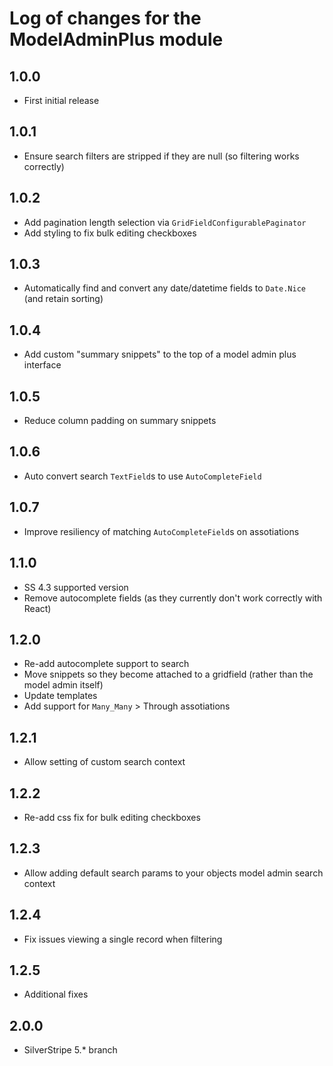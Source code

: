 # Log of changes for the ModelAdminPlus module

## 1.0.0

* First initial release

## 1.0.1

* Ensure search filters are stripped if they are null (so filtering works correctly)

## 1.0.2

* Add pagination length selection via `GridFieldConfigurablePaginator`
* Add styling to fix bulk editing checkboxes

## 1.0.3

* Automatically find and convert any date/datetime fields to `Date.Nice` (and retain sorting)

## 1.0.4

* Add custom "summary snippets" to the top of a model admin plus interface

## 1.0.5

* Reduce column padding on summary snippets

## 1.0.6

* Auto convert search `TextField`s to use `AutoCompleteField`

## 1.0.7

* Improve resiliency of matching `AutoCompleteField`s on assotiations


## 1.1.0

* SS 4.3 supported version
* Remove autocomplete fields (as they currently don't work correctly with React)

## 1.2.0

* Re-add autocomplete support to search
* Move snippets so they become attached to a gridfield (rather than the model admin itself)
* Update templates
* Add support for `Many_Many` > Through assotiations

## 1.2.1

* Allow setting of custom search context

## 1.2.2

* Re-add css fix for bulk editing checkboxes

## 1.2.3

* Allow adding default search params to your objects model admin search context

## 1.2.4

* Fix issues viewing a single record when filtering

## 1.2.5

* Additional fixes

## 2.0.0

* SilverStripe 5.* branch